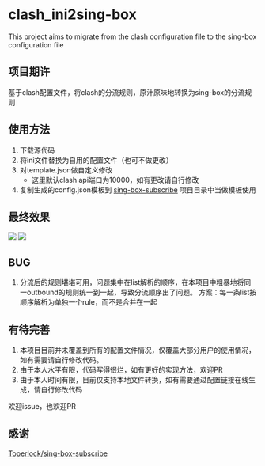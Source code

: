 # clash_ini2sing-box
This project aims to migrate from the clash configuration file to the sing-box configuration file


## 项目期许
基于clash配置文件，将clash的分流规则，原汁原味地转换为sing-box的分流规则

## 使用方法
1. 下载源代码
2. 将ini文件替换为自用的配置文件（也可不做更改）
3. 对template.json做自定义修改
   - 这里默认clash api端口为10000，如有更改请自行修改
4. 复制生成的config.json模板到 [sing-box-subscribe](https://github.com/Toperlock/sing-box-subscribe) 项目目录中当做模板使用

## 最终效果
![](https://github.com/izumiChan16/clash_ini2sing-box/raw/master/doc/2023-11-05%20103931.png)
![](https://github.com/izumiChan16/clash_ini2sing-box/raw/master/doc/2023-11-05%20104003.png)

## BUG
1. 分流后的规则堪堪可用，问题集中在list解析的顺序，在本项目中粗暴地将同一outbound的规则统一到一起，导致分流顺序出了问题。
   方案：每一条list按顺序解析为单独一个rule，而不是合并在一起

## 有待完善
1. 本项目目前并未覆盖到所有的配置文件情况，仅覆盖大部分用户的使用情况，如有需要请自行修改代码。
2. 由于本人水平有限，代码写得很烂，如有更好的实现方法，欢迎PR
3. 由于本人时间有限，目前仅支持本地文件转换，如有需要通过配置链接在线生成，请自行修改代码

欢迎issue，也欢迎PR

## 感谢
[Toperlock/sing-box-subscribe](https://github.com/Toperlock/sing-box-subscribe)
